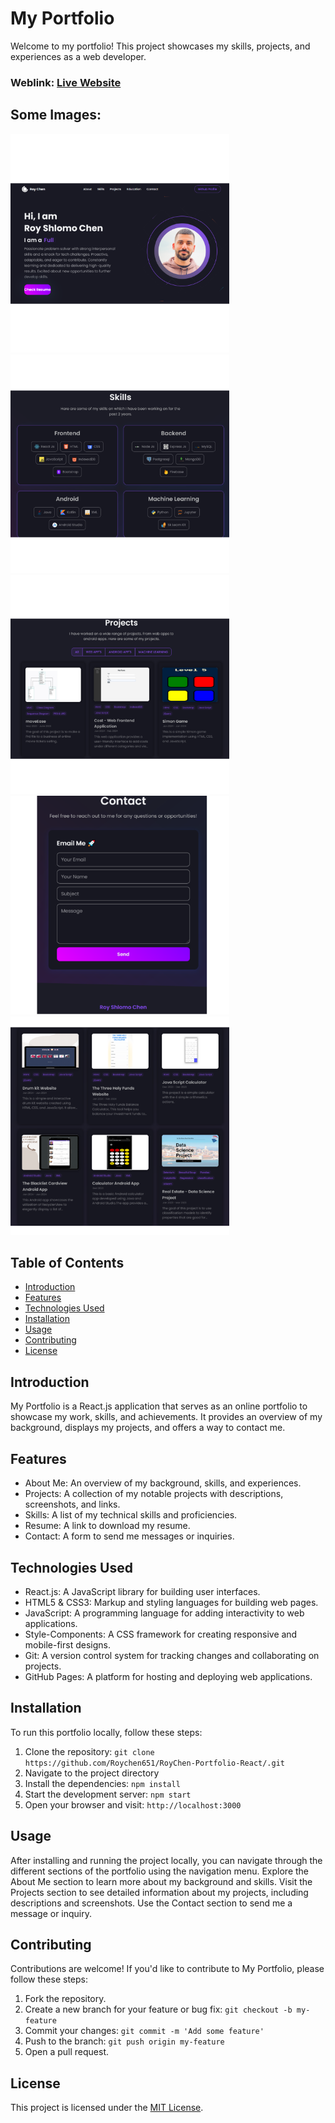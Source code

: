 # My Portfolio

Welcome to my portfolio! This project showcases my skills, projects, and experiences as a web developer.

### Weblink: [Live Website](https://royshlomochen.netlify.app/)

## Some Images:

<img width="350px" height="350px" src="https://github.com/Roychen651/RoyChen-Portfolio-React/blob/main/5.png?raw=true"/> <img width="350px" height="350px" src="https://github.com/Roychen651/RoyChen-Portfolio-React/blob/main/6.png?raw=true"/> <img width="350px" height="350px" src="https://github.com/Roychen651/RoyChen-Portfolio-React/blob/main/7.png?raw=true"/> <img width="350px" height="350px" src="https://github.com/Roychen651/RoyChen-Portfolio-React/blob/main/8.png?raw=true"/> <img width="350px" height="350px" src="https://github.com/Roychen651/RoyChen-Portfolio-React/blob/main/9.png?raw=true"/>

## Table of Contents
- [Introduction](#introduction)
- [Features](#features)
- [Technologies Used](#technologies-used)
- [Installation](#installation)
- [Usage](#usage)
- [Contributing](#contributing)
- [License](#license)

## Introduction
My Portfolio is a React.js application that serves as an online portfolio to showcase my work, skills, and achievements. It provides an overview of my background, displays my projects, and offers a way to contact me.

## Features
- About Me: An overview of my background, skills, and experiences.
- Projects: A collection of my notable projects with descriptions, screenshots, and links.
- Skills: A list of my technical skills and proficiencies.
- Resume: A link to download my resume.
- Contact: A form to send me messages or inquiries.

## Technologies Used
- React.js: A JavaScript library for building user interfaces.
- HTML5 & CSS3: Markup and styling languages for building web pages.
- JavaScript: A programming language for adding interactivity to web applications.
- Style-Components: A CSS framework for creating responsive and mobile-first designs.
- Git: A version control system for tracking changes and collaborating on projects.
- GitHub Pages: A platform for hosting and deploying web applications.

## Installation
To run this portfolio locally, follow these steps:

1. Clone the repository: `git clone https://github.com/Roychen651/RoyChen-Portfolio-React/.git`
2. Navigate to the project directory
3. Install the dependencies: `npm install`
4. Start the development server: `npm start`
5. Open your browser and visit: `http://localhost:3000`

## Usage
After installing and running the project locally, you can navigate through the different sections of the portfolio using the navigation menu. Explore the About Me section to learn more about my background and skills. Visit the Projects section to see detailed information about my projects, including descriptions and screenshots. Use the Contact section to send me a message or inquiry.

## Contributing
Contributions are welcome! If you'd like to contribute to My Portfolio, please follow these steps:

1. Fork the repository.
2. Create a new branch for your feature or bug fix: `git checkout -b my-feature`
3. Commit your changes: `git commit -m 'Add some feature'`
4. Push to the branch: `git push origin my-feature`
5. Open a pull request.

## License
This project is licensed under the [MIT License](LICENSE).
